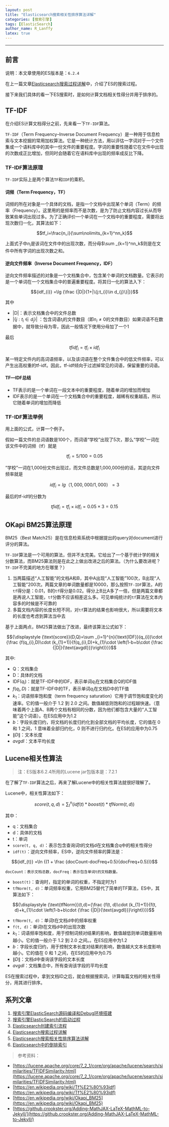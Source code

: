 ```yaml
---
layout: post
title: "Elasticsearch搜索相关性排序算法详解"
categories: [搜索引擎]
tags: [ElasticSearch]
author_name: R_Lanffy
latex: true
---
```

---

## 前言

说明：本文章使用的ES版本是：``6.2.4``

在上一篇文章[Elasticsearch搜索过程详解](https://lanffy.github.io/2019/04/30/ElasticSearch-Search-Process)中，介绍了ES的搜索过程。

接下来我们具体的看一下ES搜索时，是如何计算文档相关性得分并用于排序的。

## TF-IDF

在介绍ES计算文档得分之前，先来看一下``TF-IDF``算法。

``TF-IDF``（Term Frequency–Inverse Document Frequency）是一种用于信息检索与文本挖掘的常用加权算法。它是一种统计方法，用以评估一字词对于一个文件集或一个语料库中的其中一份文件的重要程度。字词的重要性随着它在文件中出现的次数成正比增加，但同时会随着它在语料库中出现的频率成反比下降。

### TF-IDF算法原理

``TF-IDF``实际上是两个算法``TF``和``IDF``的乘积。

#### 词频（Term Frequency，TF）

词频的所在对象是一个具体的文档，是指一个文档中出现某个单词（Term）的频率（Frequency）。这里用的是频率而不是次数，是为了防止文档内容过长从而导致某些单词出现过多。为了正确评价一个单词在一个文档中的重要程度，需要将出现次数归一化，其算法如下：

$$tf_i=\frac{n_i}{\sum\nolimits_{k=1}^nn_k}$$

上面式子中$n_i$是该词在文件中的出现次数，而分母$\sum _{k=1}^nn_k$则是在文件中所有字词的出现次数之和。

#### 逆向文件频率（Inverse Document Frequency，IDF）

逆向文件频率描述的对象是一个文档集合中，包含某个单词的文档数量。它表示的是一个单词在一个文档集合中的普遍重要程度。将其归一化的算法入下：

$${idf_{i}} =\lg {\frac {|D|}{1+|\{j:t_{i}\in d_{j}\}|}}$$

其中

* \|D\|：表示文档集合中的文件总数
* \|{$j:t_i\in d_j$}\| ：包含词语$t_i$的文件数目（即$n_i \neq 0$的文件数目）如果词语不在数据中，就导致分母为零，因此一般情况下使用分母加了一个1

最后

$$tfidf_i=tf_i\times idf_i$$

某一特定文件内的高词语频率，以及该词语在整个文件集合中的低文件频率，可以产生出高权重的tf-idf。因此，tf-idf倾向于过滤掉常见的词语，保留重要的词语。

#### TF—IDF总结

* TF表示的是一个单词在一段文本中的重要程度，随着单词的增加而增加
* IDF表示的是一个单词在一个文档集合中的重要程度，越稀有权重越高，所以它随着单词的增加而降低

### TF-IDF算法举例

用上面的公式，计算一个例子。

假如一篇文件的总词语数是100个，而词语“学校”出现了5次，那么“学校”一词在该文件中的词频（tf）就是

$$tf_i=5/100=0.05$$

“学校”一词在1,000份文件出现过，而文件总数是1,000,000份的话，其逆向文件频率就是

$$idf_i = lg（1,000,000 / 1,000）=3$$

最后的tf-idf的分数为

$$tfidf_i = tf_i\times idf_i = 0.05 \times 3= 0.15$$

## OKapi BM25算法原理

BM25（Best Match25）是在信息检索系统中根据提出的query对document进行评分的算法。

``TF-IDF``算法是一个可用的算法，但并不太完美。它给出了一个基于统计学的相关分数算法，而BM25算法则是在此之上做出改进之后的算法。（为什么要改进呢？``TF-IDF``不完美的地方在哪里？）

1. 当两篇描述“人工智能”的文档A和B，其中A出现“人工智能”100次，B出现“人工智能”200次。两篇文章的单词数量都是10000，那么按照``TF-IDF``算法，A的``tf``得分是：0.01，B的``tf``得分是0.02。得分上B比A多了一倍，但是两篇文章都是再说人工智能，``tf``分数不应该相差这么多。可见单纯统计的``tf``算法在文本内容多的时候是不可靠的
2. 多篇文档内容的长度长短不同，对``tf``算法的结果也影响很大，所以需要将文本的长度也考虑到算法当中去

基于上面两点，BM25算法做出了改进，最终该算法公式如下：

$${\displaystyle {\text{score}}(D,Q)=\sum _{i=1}^{n}{\text{IDF}}(q_{i})\cdot {\frac {f(q_{i},D)\cdot (k_{1}+1)}{f(q_{i},D)+k_{1}\cdot \left(1-b+b\cdot {\frac {|D|}{\text{avgdl}}}\right)}}}$$

其中:

* Q：文档集合
* D：具体的文档
* ${\text{IDF}}(q_{i})$：就是TF-IDF中的IDF，表示单词$q_{i}$在文档集合Q的IDF值
* $f(q_{i},D)$：就是TF-IDF中的TF，表示单词$q_{i}$在文档D中的TF值
* $k_{1}$：词语频率饱和度（term frequency saturation）它用于调节饱和度变化的速率。它的值一般介于 1.2 到  2.0 之间。数值越低则饱和的过程越快速。（意味着两个上面A、B两个文档有相同的分数，因为他们都包含大量的“人工智能”这个词语）。在ES应用中为1.2
* $b$：字段长度归约，将文档的长度归约化到全部文档的平均长度，它的值在 0 和 1 之间，1 意味着全部归约化，0 则不进行归约化。在ES的应用中为0.75
* $\|D\|$：文本长度
* $avgdl$：文本平均长度

## Lucene相关性算法

> 注：ES版本6.2.4所用的Lucene jar包版本是：7.2.1

在了解了``TF-IDF``算法之后，再来了解Lucene中的相关性算法就很好理解了。

Lucene中，相关性算法如下：

$$score(t, q, d)={\sum\nolimits_{t}^n (idf(t) * boost(t) * tfNorm(t, d))}$$

其中：

* q：文档集合
* d：具体的文档
* t：单词
* ``score(t, q, d)``：表示包含查询词t的文档d在文档集合q中的相关性得分
* ``idf(t)``：逆向文件频率，ES中，逆向文件频率的算法是：

$${idf_{t}} =\ln {(1 + \frac {docCount-docFreq+0.5}{docFreq+0.5})}$$ 

    docCount：表示文档总数，docFreq：表示包含单词t的文档数量。


* ``boost(t)``：查询时，指定的单词的权重，不指定时为1
* ``tfNorm(t, d)``：单词频率权重，它用BM25替代了简单的TF算法，ES中，其算法如下：

$${\displaystyle {\text{tfNorm}}(t,d)={\frac {f(t, d)\cdot (k_{1}+1)}{f(t, d)+k_{1}\cdot \left(1-b+b\cdot {\frac {|D|}{\text{avgdl}}}\right)}}}$$

* ``tfNorm(t, d)``：单词t在文档d中的频率权重
* ``f(t, d)``：单词t在文档d中的出现次数
* $k_{1}$：词语频率饱和度，用于控制词频对结果的影响，数值越低则单词数量影响越小。它的值一般介于 1.2 到  2.0 之间。。在ES应用中为1.2
* $b$：字段长度归约，用于控制文本长度对结果的影响，数值越大文本长度影响越小。它的值在 0 和 1 之间，在ES的应用中为0.75
* $\|D\|$：文档d中查询该字段的文本长度
* $avgdl$：文档集合中，所有查询该字段的平均长度

ES在搜索过程中，拿到文档ID之后，就会根据搜索词，计算每篇文档的相关性得分，用其进行排序。


## 系列文章

1. [搜索引擎ElasticSearch源码编译和Debug环境搭建](https://lanffy.github.io/2019/04/08/Elasticsearch-Compile-Source-And-Debug)
2. [搜索引擎ElasticSearch的启动过程](https://lanffy.github.io/2019/04/09/ElasticSearch-Start-Up-Process)
3. [Elasticsearch创建索引流程](https://lanffy.github.io/2019/04/16/How-Elasticsearch-Create-Index)
4. [Elasticsearch搜索过程详解](https://lanffy.github.io/2019/04/30/ElasticSearch-Search-Process)
5. [Elasticsearch搜索相关性排序算法详解](https://lanffy.github.io/2019/05/08/Elasticsearch-Search-Score-Algorithm)
6. [Elasticsearch中的倒排索引](https://lanffy.github.io/2019/05/10/Inverted-Index-In-Elasticsearch)


> 参考资料：

* [https://lucene.apache.org/core/7_2_1/core/org/apache/lucene/search/similarities/TFIDFSimilarity.html](https://lucene.apache.org/core/7_2_1/core/org/apache/lucene/search/similarities/TFIDFSimilarity.html)
* [https://en.wikipedia.org/wiki/Tf%E2%80%93idf](https://en.wikipedia.org/wiki/Tf%E2%80%93idf)
* [https://en.wikipedia.org/wiki/Okapi_BM25](https://en.wikipedia.org/wiki/Okapi_BM25)
* [https://github.crookster.org/Adding-MathJAX-LaTeX-MathML-to-Jekyll/](https://github.crookster.org/Adding-MathJAX-LaTeX-MathML-to-Jekyll/)